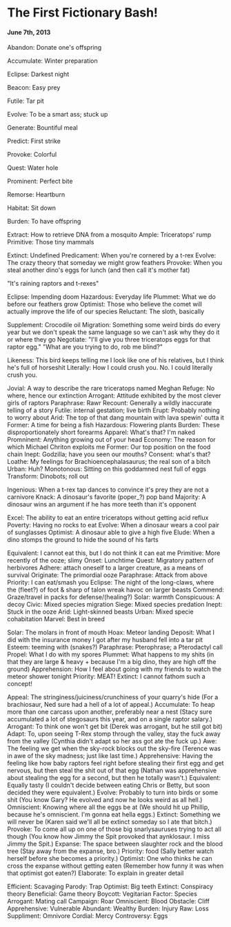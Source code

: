 # The First Fictionary Bash!
#### June 7th, 2013


Abandon: Donate one's offspring

Accumulate: Winter preparation

Eclipse: Darkest night

Beacon: Easy prey 

Futile: Tar pit

Evolve: To be a smart ass; stuck up

Generate: Bountiful meal 

Predict: First strike

Provoke: Colorful

Quest: Water hole 

Prominent: Perfect bite

Remorse: Heartburn 

Habitat: Sit down 

Burden: To have offspring 


Extract: How to retrieve DNA from a mosquito 
Ample: Triceratops' rump
Primitive: Those tiny mammals 


Extinct: Undefined
Predicament: When you're cornered by a t-rex
Evolve: The crazy theory that someday we might grow feathers 
Provoke: When you steal another dino's eggs for lunch (and then call it's mother fat)

"It's raining raptors and t-rexes" 

Eclipse: Impending doom 
Hazardous: Everyday life 
Plummet: What we do before our feathers grow 
Optimist: Those who believe the comet will actually improve the life of our species
Reluctant: The sloth, basically

Supplement: Crocodile oil 
Migration: Something some weird birds do every year but we don't speak the same language so we can't ask why they do it or where they go
Negotiate: "I'll give you three triceratops eggs for that raptor egg." "What are you trying to do, rob me blind?"

Likeness: This bird keeps telling me I look like one of his relatives, but I think he's full of horseshit 
Literally: How I could crush you. No. I could literally crush you. 

Jovial: A way to describe the rare triceratops named Meghan 
Refuge: No where, hence our extinction 
Arrogant: Attitude exhibited by the most clever girls of raptors
Paraphrase: Rawr
Recount: Generally a wildly inaccurate telling of a story
Futile: internal gestation; live birth
Erupt: Probably nothing to worry about 
Arid: The top of that dang mountain with lava spewin' outta it 
Former: A time for being a fish
Hazardous: Flowering plants
Burden: These disproportionately short forearms
Apparel: What's that? I'm naked
Promninent: Anything growing out of your head 
Economy: The reason for which Michael Chriton exploits me 
Former: Our top position on the food chain 
Inept: Godzilla; have you seen our mouths? 
Consent: what's that? 
Loathe: My feelings for Brachioencephalasaurus; the real son of a bitch
Urban: Huh? 
Monotonous: Sitting on this goddamned nest full of eggs 
Transform: Dinobots; roll out

Ingenious: When a t-rex tap dances to convince it's prey they are not a carnivore 
Knack: A dinosaur's favorite (poper_?) pop band 
Majority: A dinosaur wins an argument if he has more teeth than it's opponent 

Excel: The ability to eat an entire triceratops without getting acid reflux 
Poverty: Having no rocks to eat 
Evolve: When a dinosaur wears a cool pair of sunglasses 
Optimist: A dinosaur able to give a high five 
Elude: When a dino stomps the ground to hide the sound of his farts 

Equivalent: I cannot eat this, but I do not think it can eat me 
Primitive: More recently of the ooze; slimy
Onset: Lunchtime
Quest: Migratory pattern of herbivores 
Adhere: attach oneself to a larger creature, as a means of survival 
Originate: The primordial ooze 
Paraphrase: Attack from above 
Priority: I can eat/smash you 
Eclipse: The night of the long-claws, where the (fleet?) of foot & sharp of talon wreak havoc on larger beasts
Commend: Graze/travel in packs for defense/(healing?)
Solar: warmth
Conspicuous: A decoy
Civic: Mixed species migration 
Siege: Mixed species predation 
Inept: Stuck in the ooze
Arid: Light-skinned beasts
Urban: Mixed specie cohabitation 
Marvel: Best in breed

Solar: The molars in front of mouth 
Hoax: Meteor landing 
Deposit: What I did with the insurance money I got after my husband fell into a tar pit 
Esteem: teeming with (snakes?)
Paraphrase: Pterophrase; a Pterodactyl call
Propel: What I do with my spores 
Plummet: What happens to my shits (in that they are large & heavy + because I'm a big dino, they are high off the ground)
Apprehension: How I feel about going with my friends to watch the meteor shower tonight
Priority: MEAT!
Extinct: I cannot fathom such a concept!

Appeal: The stringiness/juiciness/crunchiness of your quarry's hide (For a brachiosaur, Ned sure had a hell of a lot of appeal.)
Accumulate: To heap more than one carcass upon another, preferably near a nest (Stacy sure accumulated a lot of stegosaurs this year, and on a single raptor salary.)
Arrogant: To think one won't get bit (Derek was arrogant, but he still got bit)
Adapt: To, upon seeing T-Rex stomp through the valley, stay the fuck away from the valley (Cynthia didn't adapt so her ass got ate the fuck up.)
Awe: The feeling we get when the sky-rock blocks out the sky-fire  (Terence was in awe of the sky madness; just like last time.)
Apprehensive: Having the feeling like how baby raptors feel right before stealing their first egg and get nervous, but then steal the shit out of that egg (Nathan was apprehensive about stealing the egg for a second, but then he totally wasn't.)
Equivalent: Equally tasty (I couldn't decide between eating Chris or Betty, but soon decided they were equivalent.)
Evolve: Probably to turn into birds or some shit (You know Gary? He evolved and now he looks weird as all hell.)
Omniscient: Knowing where all the eggs be at (We should hit up Phillip, because he's omniscient. I'm gonna eat hella eggs.)
Extinct: Something we will never be (Karen said we'll all be extinct someday so I ate that bitch.)
Provoke: To come all up on one of those big snarlysauruses trying to act all though (You know how Jimmy the Spit provoked that aynklosaur. I miss Jimmy the Spit.)
Expanse: The space between slaughter rock and the blood tree (Stay away from the expanse, bro.)
Priority: food (Sally better watch herself before she becomes a priority.)
Optimist: One who thinks he can cross the expanse without getting eaten (Remember how funny it was when that optimist got eaten?)
Elaborate: To explain in greater detail

Efficient: Scavaging
Parody: Trap
Optimist: Big teeth 
Extinct: Conspiracy theory 
Beneficial: Game theory 
Boycott: Vegitarian 
Factor: Species
Arrogant: Mating call 
Campaign: Roar
Omniscient: Blood 
Obstacle: Cliff
Apprehensive: Vulnerable
Abundant: Wealthy
Burden: Injury 
Raw: Loss
Suppliment: Omnivore 
Cordial: Mercy 
Controversy: Eggs
